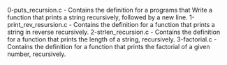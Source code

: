 0-puts_recursion.c - Contains the definition for a programs that Write a function that prints a string recursively, followed by a new line.
1-print_rev_resursion.c - Contains the definition for a function that prints a string in reverse recursively.
2-strlen_recursion.c - Contains the definition for a function that prints the length of a string, recursively.
3-factorial.c - Contains the definition for a function that prints the factorial of a given number, recursively.
